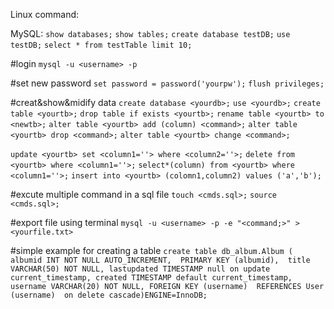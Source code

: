 Linux command:




MySQL:
`show databases;`
`show tables;`
`create database testDB;`
`use testDB;`
`select * from testTable limit 10;`

#login
`mysql -u <username> -p`

#set new password
`set password = password('yourpw');`
`flush privileges;`

#creat&show&midify data
`create database <yourdb>;`
`use <yourdb>;`
`create table <yourtb>;`
`drop table if exists <yourtb>;`
`rename table <yourtb> to <newtb>;`
`alter table <yourtb> add (column) <command>;`
`alter table <yourtb> drop <command>;`
`alter table <yourtb> change <command>;`

`update <yourtb> set <column1=''> where <column2=''>;`
`delete from <yourtb> where <column1=''>;`
`select*(column) from <yourtb> where <column1=''>;`
`insert into <yourtb> (colomn1,column2) values ('a','b');`



#excute multiple command in a sql file
`touch <cmds.sql>;`
`source <cmds.sql>;`

#export file using terminal
`mysql -u <username> -p -e "<command;>" > <yourfile.txt>`

#simple example for creating a table
`create table db_album.Album ( 
albumid INT NOT NULL AUTO_INCREMENT, 
PRIMARY KEY (albumid), 
title VARCHAR(50) NOT NULL,
lastupdated TIMESTAMP null on update current_timestamp,
created TIMESTAMP default current_timestamp,
username VARCHAR(20) NOT NULL,
FOREIGN KEY (username) 
REFERENCES User (username) 
on delete cascade)ENGINE=InnoDB;`
